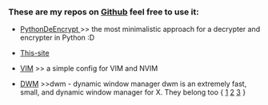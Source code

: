 
 
 ### These are my repos on [Github](https://github.com/C3866S?tab=repositories) feel free to use it: ###



* [PythonDeEncrypt ](https://github.com/C3866S/PythonDeEncrypt) >> the most minimalistic approach for a decrypter and encrypter in Python :D

* [This-site](https://github.com/C3866S/c3866s.github.io)

* [VIM](https://github.com/C3866S/-VimConfigs) >> a simple config for VIM and     NVIM

* [DWM](https://github.com/C3866S/dwm) >>dwm - dynamic window manager
  dwm is an extremely fast, small, and dynamic window manager for X.
  They belong too {
  [1](https://github.com/C3866S/dmenu)
  [2](https://github.com/C3866S/slstatus) 
  [3](https://github.com/C3866S/stgent)
  }
